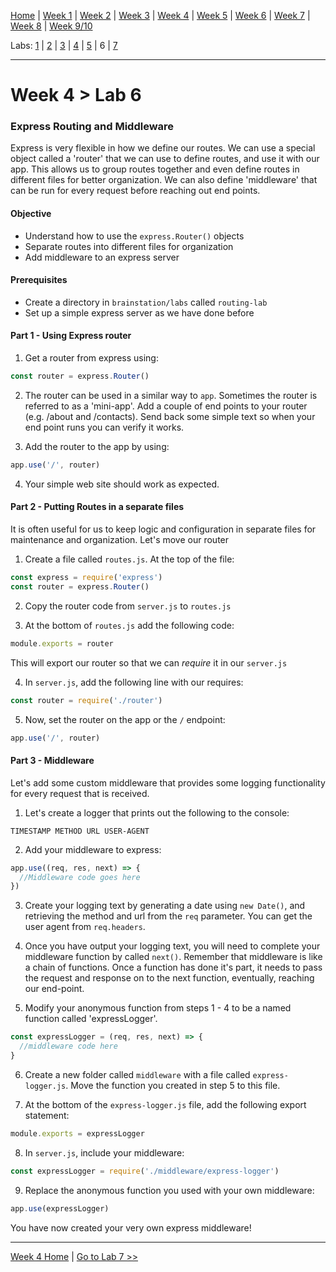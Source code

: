 [Home](/README.MD) | [Week 1](../../week-01/ReadMe.md) | [Week 2](../../week-02/ReadMe.md) | [Week 3](../../week-03/ReadMe.md) | [Week 4](../../week-04/ReadMe.md) | [Week 5](../../week-05/ReadMe.md) | [Week 6](../../week-06/ReadMe.md) | [Week 7](../../week-07/ReadMe.md) | [Week 8](../../week-08/ReadMe.md) | [Week 9/10](../../week-09_10/ReadMe.md)

Labs: [1](./lab-01.md) | [2](./lab-02.md) | [3](./lab-03.md) | [4](./lab-04.md) | [5](./lab-05.md) | 6 | [7](./lab-07.md)

---

# Week 4 > Lab 6

### Express Routing and Middleware

Express is very flexible in how we define our routes. We can use a special object called a 'router' that we can use to define routes, and use it with our app. This allows us to group routes together and even define routes in different files for better organization. We can also define 'middleware' that can be run for every request before reaching out end points.

#### Objective

- Understand how to use the `express.Router()` objects
- Separate routes into different files for organization
- Add middleware to an express server

#### Prerequisites

- Create a directory in `brainstation/labs` called `routing-lab`
- Set up a simple express server as we have done before

#### Part 1 - Using Express router

1. Get a router from express using:

```JavaScript
const router = express.Router()
```

2. The router can be used in a similar way to `app`. Sometimes the router is referred to as a 'mini-app'. Add a couple of end points to your router (e.g. /about and /contacts). Send back some simple text so when your end point runs you can verify it works.

3. Add the router to the app by using:

```JavaScript
app.use('/', router)
```

4. Your simple web site should work as expected.

#### Part 2 - Putting Routes in a separate files

It is often useful for us to keep logic and configuration in separate files for maintenance and organization. Let's move our router

1. Create a file called `routes.js`. At the top of the file:

```JavaScript
const express = require('express')
const router = express.Router()
```

2. Copy the router code from `server.js` to `routes.js`

3. At the bottom of `routes.js` add the following code:

```Javascript
module.exports = router
```

This will export our router so that we can *require* it in our `server.js`

4. In `server.js`, add the following line with our requires:

```Javascript
const router = require('./router')
```

5. Now, set the router on the app or the `/` endpoint:

```Javascript
app.use('/', router)
```

#### Part 3 - Middleware

Let's add some custom middleware that provides some logging functionality for every request that is received.

1. Let's create a logger that prints out the following to the console:

```
TIMESTAMP METHOD URL USER-AGENT
```

2. Add your middleware to express:

```JavaScript
app.use((req, res, next) => {
  //Middleware code goes here
})
```

3. Create your logging text by generating a date using `new Date()`, and retrieving the method and url from the `req` parameter. You can get the user agent from `req.headers`.

4. Once you have output your logging text, you will need to complete your middleware function by called `next()`. Remember that middleware is like a chain of functions. Once a function has done it's part, it needs to pass the request and response on to the next function, eventually, reaching our end-point.

5. Modify your anonymous function from steps 1 - 4 to be a named function called 'expressLogger'.

```JavaScript
const expressLogger = (req, res, next) => {
  //middleware code here
}
```

6. Create a new folder called `middleware` with a file called `express-logger.js`. Move the function you created in step 5 to this file.

7. At the bottom of the `express-logger.js` file, add the following export statement:

```Javascript
module.exports = expressLogger
```

8. In `server.js`, include your middleware:

```Javascript
const expressLogger = require('./middleware/express-logger')
```

9. Replace the anonymous function you used with your own middleware:

```Javascript
app.use(expressLogger)
```
You have now created your very own express middleware!

---
[Week 4 Home](../ReadMe.md) | [Go to Lab 7 >>](./lab-07.md)
